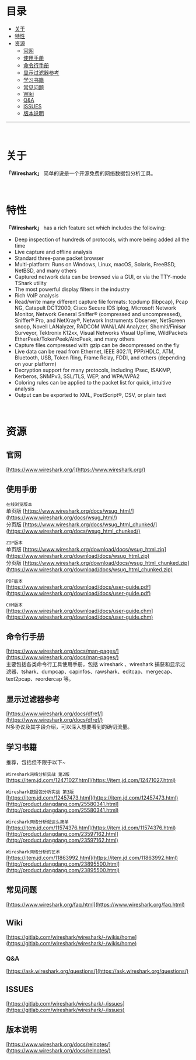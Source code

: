 # 目录

- [关于](#关于)
- [特性](#特性)
- [资源](#资源)
  * [官网](#官网)  
  * [使用手册](#使用手册)
  * [命令行手册](#命令行手册)
  * [显示过滤器参考](#显示过滤器参考)
  * [学习书籍](#学习书籍)
  * [常见问题](#常见问题)
  * [Wiki](#wiki)
  * [Q&A](#QA)
  * [ISSUES](#ISSUES)
  * [版本说明](#版本说明)
 
---

<br/>

# 关于

**「Wireshark」** 简单的说是一个开源免费的网络数据包分析工具。

<br/>

# 特性

**「Wireshark」** has a rich feature set which includes the following:

- Deep inspection of hundreds of protocols, with more being added all the time
- Live capture and offline analysis
- Standard three-pane packet browser
- Multi-platform: Runs on Windows, Linux, macOS, Solaris, FreeBSD, NetBSD, and many others
- Captured network data can be browsed via a GUI, or via the TTY-mode TShark utility
- The most powerful display filters in the industry
- Rich VoIP analysis
- Read/write many different capture file formats: tcpdump (libpcap), Pcap NG, Catapult DCT2000, Cisco Secure IDS iplog, Microsoft Network Monitor, Network General Sniffer® (compressed and uncompressed), Sniffer® Pro, and NetXray®, Network Instruments Observer, NetScreen snoop, Novell LANalyzer, RADCOM WAN/LAN Analyzer, Shomiti/Finisar Surveyor, Tektronix K12xx, Visual Networks Visual UpTime, WildPackets EtherPeek/TokenPeek/AiroPeek, and many others
- Capture files compressed with gzip can be decompressed on the fly
- Live data can be read from Ethernet, IEEE 802.11, PPP/HDLC, ATM, Bluetooth, USB, Token Ring, Frame Relay, FDDI, and others (depending on your platform)
- Decryption support for many protocols, including IPsec, ISAKMP, Kerberos, SNMPv3, SSL/TLS, WEP, and WPA/WPA2
- Coloring rules can be applied to the packet list for quick, intuitive analysis
- Output can be exported to XML, PostScript®, CSV, or plain text

<br/>

# 资源

## 官网
[https://www.wireshark.org/](https://www.wireshark.org/)


## 使用手册
`在线浏览版本`  
单页版 [https://www.wireshark.org/docs/wsug_html/](https://www.wireshark.org/docs/wsug_html/)  
分页版 [https://www.wireshark.org/docs/wsug_html_chunked/](https://www.wireshark.org/docs/wsug_html_chunked/)


`ZIP版本`  
单页版 [https://www.wireshark.org/download/docs/wsug_html.zip](https://www.wireshark.org/download/docs/wsug_html.zip)<br/>
分页版 [https://www.wireshark.org/download/docs/wsug_html_chunked.zip](https://www.wireshark.org/download/docs/wsug_html_chunked.zip)


`PDF版本`  
[https://www.wireshark.org/download/docs/user-guide.pdf](https://www.wireshark.org/download/docs/user-guide.pdf)


`CHM版本`  
[https://www.wireshark.org/download/docs/user-guide.chm](https://www.wireshark.org/download/docs/user-guide.chm)  


## 命令行手册  
[https://www.wireshark.org/docs/man-pages/](https://www.wireshark.org/docs/man-pages/)  
主要包括各类命令行工具使用手册，包括 wireshark 、wireshark 捕获和显示过滤器、tshark、dumpcap、capinfos、rawshark、editcap、mergecap、text2pcap、reordercap 等。


## 显示过滤器参考  
[https://www.wireshark.org/docs/dfref/](https://www.wireshark.org/docs/dfref/)  
N多协议及其字段介绍，可以深入想要看到的确切流量。


## 学习书籍
推荐，包括但不限于以下~  

`Wireshark网络分析实战 第2版`  
[https://item.jd.com/12471027.html](https://item.jd.com/12471027.html)


`Wireshark数据包分析实战 第3版`  
[https://item.jd.com/12457473.html](https://item.jd.com/12457473.html)<br/>
[http://product.dangdang.com/25580341.html](http://product.dangdang.com/25580341.html)


`Wireshark网络分析就这么简单`  
[https://item.jd.com/11574376.html](https://item.jd.com/11574376.html)<br/>
[http://product.dangdang.com/23597162.html](http://product.dangdang.com/23597162.html)


`Wireshark网络分析的艺术`  
[https://item.jd.com/11863992.html](https://item.jd.com/11863992.html)<br/>
[http://product.dangdang.com/23895500.html](http://product.dangdang.com/23895500.html)


## 常见问题
[https://www.wireshark.org/faq.html](https://www.wireshark.org/faq.html)


## Wiki
[https://gitlab.com/wireshark/wireshark/-/wikis/home](https://gitlab.com/wireshark/wireshark/-/wikis/home)


### Q&A
[https://ask.wireshark.org/questions/](https://ask.wireshark.org/questions/)


## ISSUES
[https://gitlab.com/wireshark/wireshark/-/issues](https://gitlab.com/wireshark/wireshark/-/issues)


## 版本说明
[https://www.wireshark.org/docs/relnotes/](https://www.wireshark.org/docs/relnotes/)


